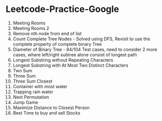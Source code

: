 # Leetcode-Practice-Google

1. Meeting Rooms 
2. Meeting Rooms 2
3. Remove nth node from end of list 
4. Count Complete Tree Nodes - Solved using DFS, Revisit to use the complete property of complete binary Tree
5. Diameter of Binary Tree  - 84/104 Test cases, need to consider 2 more cases, where left/right subtree alone consist of longest path
6. Longest Substring without Repeating Characters 
7. Longest Substring with At Most Two Distinct Characters
8. Two Sum
9. Three Sum
10. Three Sum Closest
11. Container with most water
12. Trapping rain water
13. Next Permutation
14. Jump Game
15. Maximize Distance to Closest Person
16. Best Time to buy and sell Stocks
